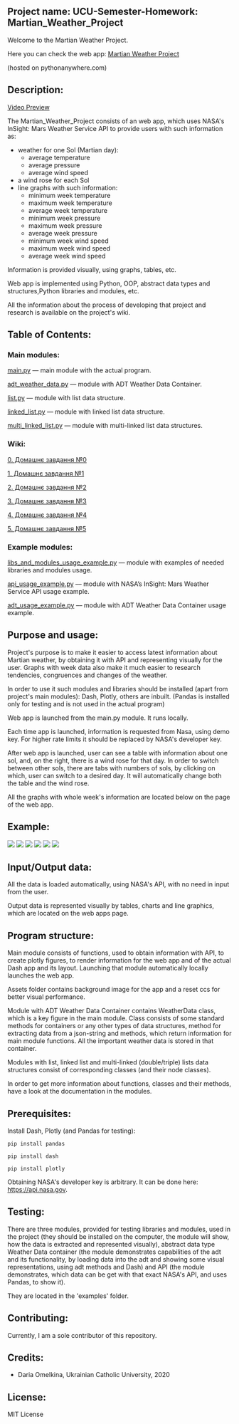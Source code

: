 ## Project name: UCU-Semester-Homework: Martian_Weather_Project
Welcome to the Martian Weather Project.

Here you can check the web app: [Martian Weather Project](http://dariaomelkina.pythonanywhere.com)

(hosted on pythonanywhere.com)

## Description: 
[Video Preview](https://github.com/dariaomelkina/UCU-Semester-Homework/blob/master/project_video.avi)

The Martian_Weather_Project consists of an web app, 
which uses NASA's InSight: Mars Weather Service API to provide users with such information as:

* weather for one Sol (Martian day): 
  * average temperature
  * average pressure
  * average wind speed  
* a wind rose for each Sol
* line graphs with such information:
  * minimum week temperature
  * maximum week temperature
  * average week temperature
  * minimum week pressure
  * maximum week pressure
  * average week pressure
  * minimum week wind speed
  * maximum week wind speed 
  * average week wind speed
  
Information is provided visually, using graphs, tables, etc.

Web app is implemented using Python, OOP, abstract data types and structures,Python libraries and modules, etc.

All the information about the process of developing that project and research is available on the project's wiki.
## Table of Contents:
### Main modules:
[main.py](https://github.com/dariaomelkina/UCU-Semester-Homework/blob/master/modules/main.py) –– main module with the actual program.

[adt_weather_data.py](https://github.com/dariaomelkina/UCU-Semester-Homework/blob/master/modules/adt_weather_data.py) –– module with ADT Weather Data Container.

[list.py](https://github.com/dariaomelkina/UCU-Semester-Homework/blob/master/modules/list.py) –– module with list data structure.

[linked_list.py](https://github.com/dariaomelkina/UCU-Semester-Homework/blob/master/modules/linked_list.py) –– module with linked list data structure.

[multi_linked_list.py](https://github.com/dariaomelkina/UCU-Semester-Homework/blob/master/modules/multi_linked_list.py) –– module with multi-linked list data structures.
### Wiki: 
[0. Домашнє завдання №0](https://github.com/dariaomelkina/UCU-Semester-Homework/wiki/0.-%D0%94%D0%BE%D0%BC%D0%B0%D1%88%D0%BD%D1%94-%D0%B7%D0%B0%D0%B2%D0%B4%D0%B0%D0%BD%D0%BD%D1%8F-%E2%84%960)

[1. Домашнє завдання №1](https://github.com/dariaomelkina/UCU-Semester-Homework/wiki/1.-%D0%94%D0%BE%D0%BC%D0%B0%D1%88%D0%BD%D1%94-%D0%B7%D0%B0%D0%B2%D0%B4%D0%B0%D0%BD%D0%BD%D1%8F-%E2%84%961)

[2. Домашнє завдання №2](https://github.com/dariaomelkina/UCU-Semester-Homework/wiki/2.-%D0%94%D0%BE%D0%BC%D0%B0%D1%88%D0%BD%D1%94-%D0%B7%D0%B0%D0%B2%D0%B4%D0%B0%D0%BD%D0%BD%D1%8F-%E2%84%962)

[3. Домашнє завдання №3](https://github.com/dariaomelkina/UCU-Semester-Homework/wiki/3.-%D0%94%D0%BE%D0%BC%D0%B0%D1%88%D0%BD%D1%94-%D0%B7%D0%B0%D0%B2%D0%B4%D0%B0%D0%BD%D0%BD%D1%8F-%E2%84%963)

[4. Домашнє завдання №4](https://github.com/dariaomelkina/UCU-Semester-Homework/wiki/4.-%D0%94%D0%BE%D0%BC%D0%B0%D1%88%D0%BD%D1%94-%D0%B7%D0%B0%D0%B2%D0%B4%D0%B0%D0%BD%D0%BD%D1%8F-%E2%84%964)

[5. Домашнє завдання №5](https://github.com/dariaomelkina/UCU-Semester-Homework/wiki/5.-%D0%94%D0%BE%D0%BC%D0%B0%D1%88%D0%BD%D1%94-%D0%B7%D0%B0%D0%B2%D0%B4%D0%B0%D0%BD%D0%BD%D1%8F-%E2%84%965)
### Example modules:
[libs_and_modules_usage_example.py](https://github.com/dariaomelkina/UCU-Semester-Homework/blob/master/examples/libs_and_modules_usage_example.py) –– module with examples of needed libraries and modules usage.

[api_usage_example.py](https://github.com/dariaomelkina/UCU-Semester-Homework/blob/master/examples/api_usage_example.py) –– module with NASA’s InSight: Mars Weather Service API usage example.

[adt_usage_example.py](https://github.com/dariaomelkina/UCU-Semester-Homework/blob/master/examples/adt_usage_example.py) –– module with ADT Weather Data Container usage example.

## Purpose and usage: 
Project's purpose is to make it easier to access latest information about Martian weather, 
by obtaining it with API and representing visually for the user. Graphs with week data also 
make it much easier to research tendencies, congruences and changes of the weather.

In order to use it such modules and libraries should be installed (apart from project's main modules):
Dash, Plotly, others are inbuilt. (Pandas is installed only for testing and is not used in the actual program)

Web app is launched from the main.py module. It runs locally.

Each time app is launched, information is requested from Nasa, using demo key. 
For higher rate limits it should be replaced by NASA's developer key.

After web app is launched, user can see a table with information about one sol, and, 
on the right, there is a wind rose for that day. In order to switch between other sols, 
there are tabs with numbers of sols, by clicking on which, user can switch to a desired
day. It will automatically change both the table and the wind rose.

All the graphs with whole week's information are located below on the page of the web app.
 
## Example:
![](https://github.com/dariaomelkina/UCU-Semester-Homework/blob/master/docs/app1.png)
![](https://github.com/dariaomelkina/UCU-Semester-Homework/blob/master/docs/app2.jpg)
![](https://github.com/dariaomelkina/UCU-Semester-Homework/blob/master/docs/app3.png)
![](https://github.com/dariaomelkina/UCU-Semester-Homework/blob/master/docs/app4.png)
![](https://github.com/dariaomelkina/UCU-Semester-Homework/blob/master/docs/app5.jpg)
![](https://github.com/dariaomelkina/UCU-Semester-Homework/blob/master/docs/app6.png)

## Input/Output data:
All the data is loaded automatically, using NASA's API, with no need in input from the user. 

Output data is represented visually by tables, charts and line graphics, which are located on the
web apps page.

## Program structure:
Main module consists of functions, used to obtain information with API, to create plotly figures, 
to render information for the web app and of the actual Dash app and its layout. Launching that 
module automatically locally launches the web app.

Assets folder contains background image for the app and a reset ccs for better visual performance.

Module with ADT Weather Data Container contains WeatherData class, which is a key figure in the main module.
Class consists of some standard methods for containers or any other types of data structures, method for extracting data
from a json-string and methods, which return information for main module functions. All the important weather data
is stored in that container.

Modules with list, linked list and multi-linked (double/triple) lists data structures consist of corresponding classes (and
their node classes).

In order to get more information about functions, classes and their methods, have a look at the documentation in the modules.

## Prerequisites: 
Install Dash, Plotly (and Pandas for testing):

``` pip install pandas ```

``` pip install dash ```

``` pip install plotly ```

Obtaining NASA's developer key is arbitrary. It can be done here: https://api.nasa.gov.

## Testing:
There are three modules, provided for testing libraries and modules, used in the project (they should be installed 
on the computer, the module will show, how the data is extracted and represented visually), 
abstract data type Weather Data container (the module demonstrates capabilities of the adt and its functionality, by 
loading data into the adt and showing some visual representations, using adt methods and Dash) and API (the module 
demonstrates, which data can be get with that exact NASA's API, and uses Pandas, to show it). 

They are located in the 'examples' folder. 

## Contributing:
Currently, I am a sole contributor of this repository.

## Credits: 
* Daria Omelkina, Ukrainian Catholic University, 2020

## License:
MIT License


